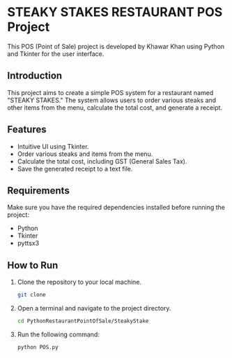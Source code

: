 # STEAKY STAKES RESTAURANT POS Project

This POS (Point of Sale) project is developed by Khawar Khan using Python and Tkinter for the user interface.

## Introduction

This project aims to create a simple POS system for a restaurant named "STEAKY STAKES." The system allows users to order various steaks and other items from the menu, calculate the total cost, and generate a receipt.

## Features

- Intuitive UI using Tkinter.
- Order various steaks and items from the menu.
- Calculate the total cost, including GST (General Sales Tax).
- Save the generated receipt to a text file.

## Requirements

Make sure you have the required dependencies installed before running the project:

- Python
- Tkinter
- pyttsx3

## How to Run

1. Clone the repository to your local machine.
   ```bash
   git clone
2. Open a terminal and navigate to the project directory.
   ```bash
   cd PythonRestaurantPointOfSale/SteakyStake
3. Run the following command:
   ```bash
   python POS.py
